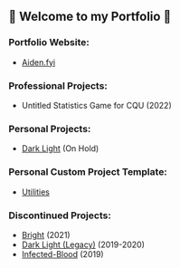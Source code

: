 ## 🖤 Welcome to my Portfolio 🖤

### Portfolio Website:

- [Aiden.fyi](http://aiden.fyi/)

### Professional Projects:
- Untitled Statistics Game for CQU (2022)

### Personal Projects:

- [Dark Light](https://github.com/Agent40infinity/Dark-Light) (On Hold)

### Personal Custom Project Template:

- [Utilities](https://github.com/Agent40infinity/Utilities)

### Discontinued Projects:
- [Bright](https://github.com/Agent40infinity/Bright) (2021)
- [Dark Light (Legacy)](https://github.com/Agent40infinity/Dark-Light-Legacy) (2019-2020)
- [Infected-Blood](https://github.com/Agent40infinity/Infected-Blood) (2019)
